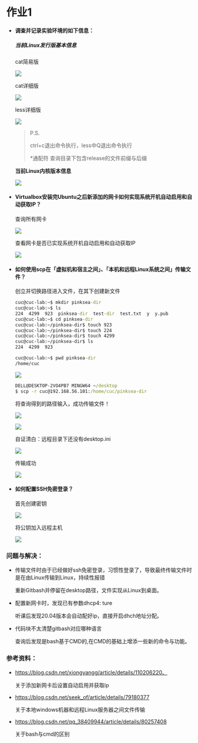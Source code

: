# 作业1

- #### 调查并记录实验环境的如下信息：

  ##### **当前Linux发行版基本信息**

  cat简易版
  
  ![](/img/1simple.jpg)

  cat详细版

  ![](/img/1detailed.jpg)

  less详细版

  ![](img/1less.jpg)

  > P.S.
  >
  > ctrl+c退出命令执行，less中Q退出命令执行
  >
  > *通配符 查询目录下包含release的文件前缀与后缀

  **当前Linux内核版本信息**

  ![](img/1kernel_version.jpg)
  
- #### Virtualbox安装完Ubuntu之后新添加的网卡如何实现系统开机自动启用和自动获取IP？

  查询所有网卡

  ![](img/2look_up.jpg)

  查看网卡是否已实现系统开机自动启用和自动获取IP

  ![](img/2result.jpg)

- #### 如何使用scp在「虚拟机和宿主之间」、「本机和远程Linux系统之间」传输文件？

  创立并切换路径进入文件，在其下创建新文件

  ```cmd
  cuc@cuc-lab:~$ mkdir pinksea-dir
  cuc@cuc-lab:~$ ls
  224  4299  923  pinksea-dir  test-dir  test.txt  y  y.pub
  cuc@cuc-lab:~$ cd pinksea-dir
  cuc@cuc-lab:~/pinksea-dir$ touch 923
  cuc@cuc-lab:~/pinksea-dir$ touch 224
  cuc@cuc-lab:~/pinksea-dir$ touch 4299
  cuc@cuc-lab:~/pinksea-dir$ ls 
  224  4299  923
  
  cuc@cuc-lab:~$ pwd pinksea-dir
  /home/cuc
  ```

  ![](img/3.2creating.jpg)

  ```cmd
  DELL@DESKTOP-2VO4PB7 MINGW64 ~/desktop
  $ scp -r cuc@192.168.56.101:/home/cuc/pinksea-dir
  ```

  将查询得到的路径输入，成功传输文件！

  ![](img/3.2result.jpg)

  ![](img/3.1finalresult.jpg)

  

  

  自证清白：远程目录下还没有desktop.ini

  ![](img/3.1prove.jpg)

  传输成功

  ![](img/3.1result.jpg)

  

  

- #### 如何配置SSH免密登录？

  首先创建密钥

  ![](img/4creating_key.jpg)
  
  将公钥加入远程主机
  
  ![](img/4adding_key.jpg)







### 问题与解决：

- 传输文件时由于已经做好ssh免密登录，习惯性登录了，导致最终传输文件时是在由Linux传输到Linux，持续性报错

  重新Gitbash并停留在desktop路径，文件实现从Linux到桌面。

- 配置新网卡时，发现已有参数dhcp4: ture

  听课后发现20.04版本会自动配好ip，直接开启dhch地址分配。

- 代码块不太清楚gitbash对应哪种语言

  查询后发现是bash基于CMD的,在CMD的基础上增添一些新的命令与功能。



### 参考资料：

- https://blog.csdn.net/xiongyangg/article/details/110206220、

  关于添加新网卡后设置自动启用并获取ip

- https://blog.csdn.net/seek_of/article/details/79180377

  关于本地windows机器和远程Linux服务器之间文件传输 

- https://blog.csdn.net/qq_38409944/article/details/80257408

  关于bash与cmd的区别
